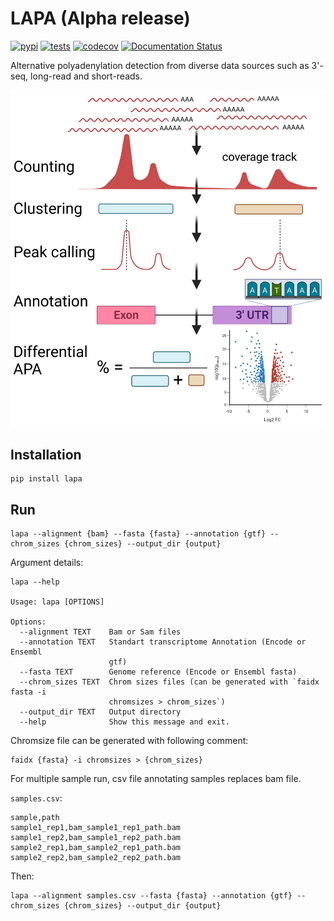 # LAPA (Alpha release)

[![pypi](https://img.shields.io/pypi/v/lapa.svg)](https://pypi.python.org/pypi/lapa)
[![tests](https://github.com/mortazavilab/lapa/actions/workflows/python-app.yml/badge.svg)](https://github.com/mortazavilab/lapa/actions)
[![codecov](https://codecov.io/gh/mortazavilab/lapa/branch/master/graph/badge.svg?token=MJQ88T8JWK)](https://codecov.io/gh/mortazavilab/lapa)
[![Documentation Status](https://readthedocs.org/projects/lapa/badge/?version=latest)](https://lapa.readthedocs.io/en/latest/?badge=latest)

Alternative polyadenylation detection from diverse data sources such as 3'-seq, long-read and short-reads.

![method](docs/method.png)

## Installation

```
pip install lapa
```

## Run

```
lapa --alignment {bam} --fasta {fasta} --annotation {gtf} --chrom_sizes {chrom_sizes} --output_dir {output}
```

Argument details:

```
lapa --help

Usage: lapa [OPTIONS]

Options:
  --alignment TEXT    Bam or Sam files
  --annotation TEXT   Standart transcriptome Annotation (Encode or Ensembl
                      gtf)
  --fasta TEXT        Genome reference (Encode or Ensembl fasta)
  --chrom_sizes TEXT  Chrom sizes files (can be generated with `faidx fasta -i
                      chromsizes > chrom_sizes`)
  --output_dir TEXT   Output directory
  --help              Show this message and exit.

```

Chromsize file can be generated with following comment:

```
faidx {fasta} -i chromsizes > {chrom_sizes}
```

For multiple sample run, csv file annotating samples replaces bam file.

`samples.csv`:

```
sample,path
sample1_rep1,bam_sample1_rep1_path.bam
sample1_rep2,bam_sample1_rep2_path.bam
sample2_rep1,bam_sample2_rep1_path.bam
sample2_rep2,bam_sample2_rep2_path.bam
```

Then:

```
lapa --alignment samples.csv --fasta {fasta} --annotation {gtf} --chrom_sizes {chrom_sizes} --output_dir {output}
```
